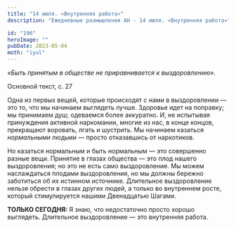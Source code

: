 ```yaml
---
title: "14 июля. «Внутренняя работа»"
description: "Ежедневные размышления АН - 14 июля. «Внутренняя работа»"

id: "196"
heroImage: ""
pubDate: 2023-05-04
moth: "iyul"
---
```


_«Быть принятым в обществе не приравнивается к выздоровлению»._

Основной текст, с. 27

Одна из первых вещей, которые происходят с нами в выздоровлении — это то, что
мы начинаем выглядеть лучше. Здоровье идет на поправку; мы принимаем душ;
одеваемся более аккуратно. И, не испытывая принуждения активной наркомании,
многие из нас, в конце концов, прекращают воровать, лгать и шустрить. Мы
начинаем казаться _нормальными_ людьми — просто отказавшись от наркотиков.

Но казаться нормальным и быть нормальным — это совершенно разные вещи.
Принятие в глазах общества — это плод нашего выздоровления; но это не есть
само выздоровление. Мы можем наслаждаться плодами выздоровления, но мы должны
бережно заботиться об их истинном источнике. Длительное выздоровление нельзя
обрести в глазах других людей, а только во внутреннем росте, который
стимулируется нашими Двенадцатью Шагами.

**ТОЛЬКО СЕГОДНЯ:** Я знаю, что недостаточно просто хорошо выглядеть.
Длительное выздоровление — это внутренняя работа.
